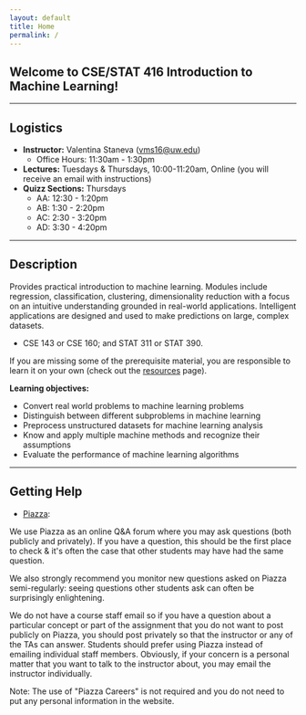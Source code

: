 ```yaml
---
layout: default
title: Home
permalink: /
---
```


## Welcome to CSE/STAT 416 Introduction to Machine Learning!

---
## Logistics


* **Instructor:** Valentina Staneva (vms16@uw.edu) 
	* Office Hours: 11:30am - 1:30pm
* **Lectures:** Tuesdays & Thursdays, 10:00-11:20am, Online (you will receive an email with instructions)
* **Quizz Sections:** Thursdays
	* AA: 12:30 - 1:20pm
	* AB: 1:30 - 2:20pm
	* AC: 2:30 - 3:20pm
	* AD: 3:30 - 4:20pm

---
## Description

Provides practical introduction to machine learning. Modules include regression, classification, clustering, dimensionality reduction with a focus on an intuitive understanding grounded in real-world applications. Intelligent applications are designed and used to make predictions on large, complex datasets.
* CSE 143 or CSE 160; and STAT 311 or STAT 390.

If you are missing some of the prerequisite material, you are responsible to learn it on your own (check out the [resources](/resources/) page). 

**Learning objectives:**

* Convert real world problems to machine learning problems
* Distinguish between different subproblems in machine learning
* Preprocess unstructured datasets for machine learning analysis
* Know and apply multiple machine methods and recognize their assumptions 
* Evaluate the performance of machine learning algorithms 

---
## Getting Help

* [Piazza](https://piazza.com/class/k7vcouww2l45qs): 

We use Piazza as an online Q&A forum where you may ask questions (both publicly and privately). If you have a question, this should be the first place to check & it's often the case that other students may have had the same question.

We also strongly recommend you monitor new questions asked on Piazza semi-regularly: seeing questions other students ask can often be surprisingly enlightening.

We do not have a course staff email so if you have a question about a particular concept or part of the assignment that you do not want to post publicly on Piazza, you should post privately so that the instructor or any of the TAs can answer. Students should prefer using Piazza instead of emailing individual staff members. Obviously, if your concern is a personal matter that you want to talk to the instructor about, you may email the instructor individually.

Note: The use of "Piazza Careers" is not required and you do not need to put any personal information in the website.






